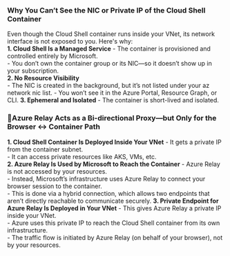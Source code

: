 ### Why You Can’t See the NIC or Private IP of the Cloud Shell Container  
Even though the Cloud Shell container runs inside your VNet, its network interface is not exposed to you. Here's why:  
 **1. Cloud Shell Is a Managed Service** 
	- The container is provisioned and controlled entirely by Microsoft.  
	- You don’t own the container group or its NIC—so it doesn’t show up in your subscription.  
 **2. No Resource Visibility**  
	- The NIC is created in the background, but it’s not listed under your az network nic list.
	- You won’t see it in the Azure Portal, Resource Graph, or CLI.
 **3. Ephemeral and Isolated**
	- The container is short-lived and isolated.


### 🔌Azure Relay Acts as a Bi-directional Proxy—but Only for the Browser ↔ Container Path  
**1. Cloud Shell Container Is Deployed Inside Your VNet**
	- It gets a private IP from the container subnet.  
	- It can access private resources like AKS, VMs, etc.  
 **2. Azure Relay Is Used by Microsoft to Reach the Container**
	- Azure Relay is not accessed by your resources.  
	- Instead, Microsoft’s infrastructure uses Azure Relay to connect your browser session to the container.  
	- This is done via a hybrid connection, which allows two endpoints that aren’t directly reachable to communicate securely. 
 **3. Private Endpoint for Azure Relay Is Deployed in Your VNet**
	- This gives Azure Relay a private IP inside your VNet.  
	- Azure uses this private IP to reach the Cloud Shell container from its own infrastructure.  
	- The traffic flow is initiated by Azure Relay (on behalf of your browser), not by your resources.  
